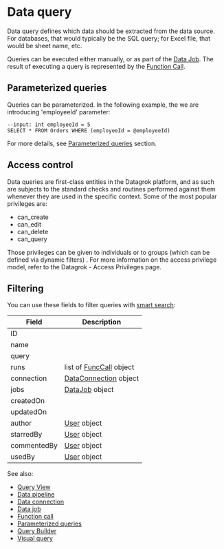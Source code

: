<!-- TITLE: Data query -->
<!-- SUBTITLE: -->

# Data query

Data query defines which data should be extracted from the data source. For databases, that would typically be the SQL
query; for Excel file, that would be sheet name, etc.

Queries can be executed either manually, or as part of the [Data Job](data-job.md). The result of executing a query is
represented by the [Function Call](../overview/functions/function-call.md).

## Parameterized queries

Queries can be parameterized. In the following example, the we are introducing 'employeeId' parameter:

```$sql
--input: int employeeId = 5
SELECT * FROM Orders WHERE (employeeId = @employeeId)
```

For more details, see [Parameterized queries](parameterized-queries.md) section.

## Access control

Data queries are first-class entities in the Datagrok platform, and as such are subjects to the standard checks and
routines performed against them whenever they are used in the specific context. Some of the most popular privileges are:

* can_create
* can_edit
* can_delete
* can_query

Those privileges can be given to individuals or to groups (which can be defined via dynamic filters)
. For more information on the access privilege model, refer to the Datagrok - Access Privileges page.

## Filtering

You can use these fields to filter queries with [smart search](../overview/smart-search.md):

| Field       | Description                                                       |
|-------------|-------------------------------------------------------------------|
| ID          |                                                                   |
| name        |                                                                   |
| query       |                                                                   |
| runs        | list of [FuncCall](../overview/functions/function-call.md) object |
| connection  | [DataConnection](data-connection.md) object                       |
| jobs        | [DataJob](data-job.md) object                                     |
| createdOn   |                                                                   |
| updatedOn   |                                                                   |
| author      | [User](../govern/user.md) object                                  |
| starredBy   | [User](../govern/user.md) object                                  |
| commentedBy | [User](../govern/user.md) object                                  |
| usedBy      | [User](../govern/user.md) object                                  |

See also:

* [Query View](data-query-view.md)
* [Data pipeline](data-pipeline.md)
* [Data connection](data-connection.md)
* [Data job](data-job.md)
* [Function call](../overview/functions/function-call.md)
* [Parameterized queries](parameterized-queries.md)
* [Query Builder](query-builder.md)
* [Visual query](db-visual-query.md)
